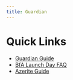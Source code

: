 ```yaml
---
title: Guardian
---
```


Quick Links
===
 - [Guardian Guide](/guardian/guide)
 - [BfA Launch Day FAQ](/guardian/bfa-launch-faq)
 - [Azerite Guide](/guardian/azerite-analysis)
